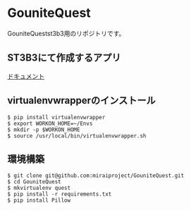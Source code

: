 # GouniteQuest
GouniteQuestst3b3用のリポジトリです。

## ST3B3にて作成するアプリ
[ドキュメント](https://docs.google.com/document/d/1fZNyr7vXm150-iF55HSIN8XSBAOMuuF4onfwl4li9iA/edit)


## virtualenvwrapperのインストール
```
$ pip install virtualenvwrapper
$ export WORKON_HOME=~/Envs
$ mkdir -p $WORKON_HOME
$ source /usr/local/bin/virtualenvwrapper.sh
```

## 環境構築
```
$ git clone git@github.com:miraiproject/GouniteQuest.git
$ cd GouniteQuest
$ mkvirtualenv quest
$ pip install -r requirements.txt
$ pip install Pillow
```

## 
